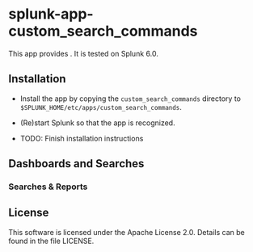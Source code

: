 splunk-app-custom_search_commands
=================================

This app provides *<app-description>*. It is tested on Splunk 6.0.

## Installation

* Install the app by copying the `custom_search_commands` directory to
  `$SPLUNK_HOME/etc/apps/custom_search_commands`.

* (Re)start Splunk so that the app is recognized.

* TODO: Finish installation instructions


## Dashboards and Searches


### Searches & Reports


## License

This software is licensed under the Apache License 2.0. Details can be found in
the file LICENSE.
